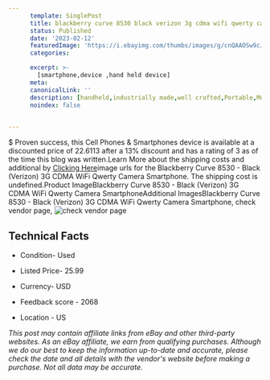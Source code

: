 ```yaml
---
      template: SinglePost
      title: blackberry curve 8530 black verizon 3g cdma wifi qwerty camera smartphone
      status: Published
      date: '2023-02-12'
      featuredImage: 'https://i.ebayimg.com/thumbs/images/g/cnQAAOSw9cJj5ojA/s-l225.jpg'
      categories: 

      excerpt: >-
        [smartphone,device ,hand held device]
      meta:
      canonicalLink: ''
      description: [handheld,industrially made,well crafted,Portable,Mobile,Compact,Convenient,Lightweight,Maneuverable,Man-portable,Miniature,Carriable,Hand-held,Light,Holdable,Transportable,Mobile device,Pocket-sized,On-the-go,Wireless,Cordless,Compact size,Convenient size, smartphone,device ,hand held device]
      noindex: false

        
---
```

$
    Proven success, this Cell Phones & Smartphones device is available at a discounted price of 22.6113 after a 13% discount and has a rating of 3 as of the time this blog was written.Learn More about the shipping costs and additional by [Clicking Here](https://www.ebay.com/itm/354576888045?hash=item528e6df0ed%3Ag%3AcnQAAOSw9cJj5ojA&mkevt=1&mkcid=1&mkrid=711-53200-19255-0&campid=%253CePNCampaignId%253E&customid=%253CreferenceId%253E&toolid=10049)image urls for the Blackberry Curve 8530 - Black (Verizon) 3G CDMA WiFi Qwerty Camera Smartphone. The shipping cost is undefined.Product ImageBlackberry Curve 8530 - Black (Verizon) 3G CDMA WiFi Qwerty Camera SmartphoneAdditional ImagesBlackberry Curve 8530 - Black (Verizon) 3G CDMA WiFi Qwerty Camera Smartphone, check vendor page, ![check vendor page](https://origin-galleryplus.ebayimg.com/ws/web/354576888045_2_0_1/225x225.jpg,https://origin-galleryplus.ebayimg.com/ws/web/354576888045_3_0_1/225x225.jpg,https://origin-galleryplus.ebayimg.com/ws/web/354576888045_4_0_1/225x225.jpg,https://origin-galleryplus.ebayimg.com/ws/web/354576888045_5_0_1/225x225.jpg,https://origin-galleryplus.ebayimg.com/ws/web/354576888045_6_0_1/225x225.jpg,https://origin-galleryplus.ebayimg.com/ws/web/354576888045_7_0_1/225x225.jpg,https://origin-galleryplus.ebayimg.com/ws/web/354576888045_8_0_1/225x225.jpg,https://origin-galleryplus.ebayimg.com/ws/web/354576888045_9_0_1/225x225.jpg,https://origin-galleryplus.ebayimg.com/ws/web/354576888045_10_0_1/225x225.jpg,https://origin-galleryplus.ebayimg.com/ws/web/354576888045_11_0_1/225x225.jpg,https://origin-galleryplus.ebayimg.com/ws/web/354576888045_12_0_1/225x225.jpg)
    
    

 ## Technical Facts 



     
      

 - Condition- Used 


      

 - Listed Price- 25.99 


      

 - Currency- USD 


      

 - Feedback score - 2068 


      

 - Location - US 


      
      

 *_This post may contain affiliate links from eBay and other third-party websites. As an eBay affiliate, we earn from qualifying purchases. Although we do our best to keep the information up-to-date and accurate, please check the date and all details with the vendor's website before making a purchase. Not all data may be accurate._*



    
    
    
    
    